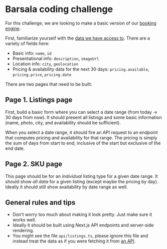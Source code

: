 # Barsala coding challenge

For this challenge, we are looking to make a basic version of our [booking engine](book.barsala.com).

First, familiarize yourself with the [data we have access to](https://sample-data.vercel.app/api/listings). There are a variety of fields here:

- Basic info: `name`, `id`
- Presentational info: `description`, `imageUrl`
- Location info: `city`, `geolocation`
- Pricing & availability data for the next 30 days: `pricing.available`, `pricing.price`, `pricing.date`

There are two pages that need to be built:

## Page 1. Listings page

First, build a basic form where you can select a date range (from today -> 30 days from now). It should present all listings and some basic information (name, photo, city, and availability should be sufficient).

When you select a date range, it should fire an API request to an endpoint that computes pricing and availability for that range. The pricing is simply the sum of days from start to end, inclusive of the start but exclusive of the end date.

## Page 2. SKU page

This page should be for an _individual_ listing type for a given date range. It should show _all data_ for a given listing (except maybe the pricing by day). Ideally it should still show availability by date range as well.

## General rules and tips

- Don't worry too much about making it look pretty. Just make sure it works well.
- Ideally it should be built using Next.js API endpoints and server-side rendering.
- You might see the file `api/listings.ts`, please ignore this file and instead treat the data as if you were fetching it from [an API](https://sample-data.vercel.app/api/listings).
